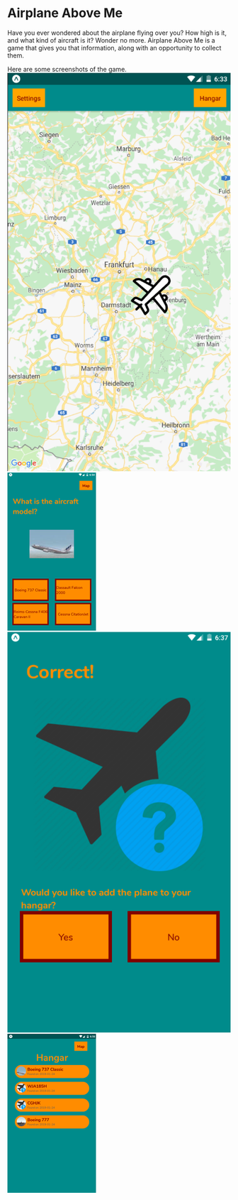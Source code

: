 # Airplane Above Me

Have you ever wondered about the airplane flying over you? How high is it, and what kind of aircraft is it? Wonder no more. 
Airplane Above Me is a game that gives you that information, along with an opportunity to collect them.

Here are some screenshots of the game.
![My image](https://raw.githubusercontent.com/Y-JayKim/reactNative-AirPlaneAboveMe/master/readme/plane1.png)
![My image](https://raw.githubusercontent.com/Y-JayKim/reactNative-AirPlaneAboveMe/master/readme/plane5.png)
![My image](https://raw.githubusercontent.com/Y-JayKim/reactNative-AirPlaneAboveMe/master/readme/plane4.png)
![My image](https://raw.githubusercontent.com/Y-JayKim/reactNative-AirPlaneAboveMe/master/readme/plane6.png)

